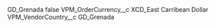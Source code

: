 <?xml version="1.0" encoding="UTF-8"?>
<CustomMetadata xmlns="http://soap.sforce.com/2006/04/metadata" xmlns:xsi="http://www.w3.org/2001/XMLSchema-instance" xmlns:xsd="http://www.w3.org/2001/XMLSchema">
    <label>GD_Grenada</label>
    <protected>false</protected>
    <values>
        <field>VPM_OrderCurrency__c</field>
        <value xsi:type="xsd:string">XCD_East Carribean Dollar</value>
    </values>
    <values>
        <field>VPM_VendorCountry__c</field>
        <value xsi:type="xsd:string">GD_Grenada</value>
    </values>
</CustomMetadata>
